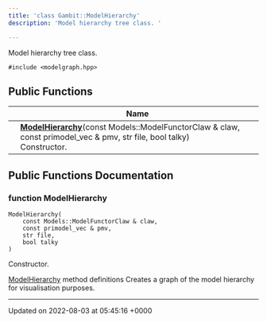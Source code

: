 ```yaml
---
title: 'class Gambit::ModelHierarchy'
description: 'Model hierarchy tree class. '

---
```









Model hierarchy tree class. 


`#include <modelgraph.hpp>`

## Public Functions

|                | Name           |
| -------------- | -------------- |
| | **[ModelHierarchy](/documentation/code/gambit_sphinx/classes/classgambit_1_1modelhierarchy/#function-modelhierarchy)**(const Models::ModelFunctorClaw & claw, const primodel_vec & pmv, str file, bool talky)<br>Constructor.  |

## Public Functions Documentation

### function ModelHierarchy

```
ModelHierarchy(
    const Models::ModelFunctorClaw & claw,
    const primodel_vec & pmv,
    str file,
    bool talky
)
```

Constructor. 

[ModelHierarchy](/documentation/code/gambit_sphinx/classes/classgambit_1_1modelhierarchy/) method definitions Creates a graph of the model hierarchy for visualisation purposes. 


-------------------------------

Updated on 2022-08-03 at 05:45:16 +0000